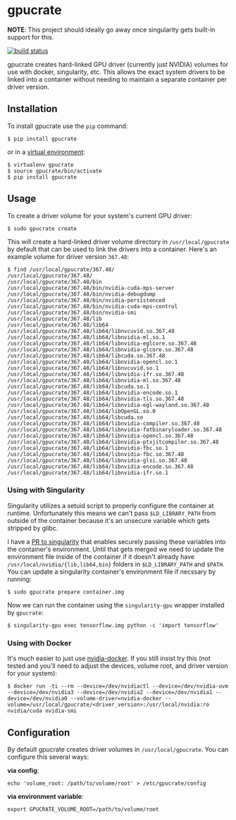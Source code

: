 # gpucrate

**NOTE**: This project should ideally go away once singularity gets built-in
support for this.

[![build status](https://secure.travis-ci.org/jtriley/gpucrate.png?branch=master)](https://secure.travis-ci.org/jtriley/gpucrate)

gpucrate creates hard-linked GPU driver (currently just NVIDIA) volumes for use
with docker, singularity, etc. This allows the exact system drivers to be
linked into a container without needing to maintain a separate container per
driver version.

## Installation
To install gpucrate use the `pip` command:

```
$ pip install gpucrate
```

or in a [virtual environment](https://virtualenv.pypa.io/en/stable/):

```
$ virtualenv gpucrate
$ source gpucrate/bin/activate
$ pip install gpucrate
```

## Usage
To create a driver volume for your system's current GPU driver:

```
$ sudo gpucrate create
```

This will create a hard-linked driver volume directory in `/usr/local/gpucrate`
by default that can be used to link the drivers into a container. Here's an
example volume for driver version `367.48`:

```
$ find /usr/local/gpucrate/367.48/
/usr/local/gpucrate/367.48/
/usr/local/gpucrate/367.48/bin
/usr/local/gpucrate/367.48/bin/nvidia-cuda-mps-server
/usr/local/gpucrate/367.48/bin/nvidia-debugdump
/usr/local/gpucrate/367.48/bin/nvidia-persistenced
/usr/local/gpucrate/367.48/bin/nvidia-cuda-mps-control
/usr/local/gpucrate/367.48/bin/nvidia-smi
/usr/local/gpucrate/367.48/lib
/usr/local/gpucrate/367.48/lib64
/usr/local/gpucrate/367.48/lib64/libnvcuvid.so.367.48
/usr/local/gpucrate/367.48/lib64/libnvidia-ml.so.1
/usr/local/gpucrate/367.48/lib64/libnvidia-eglcore.so.367.48
/usr/local/gpucrate/367.48/lib64/libnvidia-glcore.so.367.48
/usr/local/gpucrate/367.48/lib64/libcuda.so.367.48
/usr/local/gpucrate/367.48/lib64/libnvidia-opencl.so.1
/usr/local/gpucrate/367.48/lib64/libnvcuvid.so.1
/usr/local/gpucrate/367.48/lib64/libnvidia-ifr.so.367.48
/usr/local/gpucrate/367.48/lib64/libnvidia-ml.so.367.48
/usr/local/gpucrate/367.48/lib64/libcuda.so.1
/usr/local/gpucrate/367.48/lib64/libnvidia-encode.so.1
/usr/local/gpucrate/367.48/lib64/libnvidia-tls.so.367.48
/usr/local/gpucrate/367.48/lib64/libnvidia-egl-wayland.so.367.48
/usr/local/gpucrate/367.48/lib64/libOpenGL.so.0
/usr/local/gpucrate/367.48/lib64/libcuda.so
/usr/local/gpucrate/367.48/lib64/libnvidia-compiler.so.367.48
/usr/local/gpucrate/367.48/lib64/libnvidia-fatbinaryloader.so.367.48
/usr/local/gpucrate/367.48/lib64/libnvidia-opencl.so.367.48
/usr/local/gpucrate/367.48/lib64/libnvidia-ptxjitcompiler.so.367.48
/usr/local/gpucrate/367.48/lib64/libnvidia-fbc.so.1
/usr/local/gpucrate/367.48/lib64/libnvidia-fbc.so.367.48
/usr/local/gpucrate/367.48/lib64/libnvidia-glsi.so.367.48
/usr/local/gpucrate/367.48/lib64/libnvidia-encode.so.367.48
/usr/local/gpucrate/367.48/lib64/libnvidia-ifr.so.1
```

### Using with Singularity
Singularity utilizes a setuid script to properly configure the container at
runtime. Unfortunately this means we can't pass `$LD_LIBRARY_PATH` from outside
of the container because it's an unsecure variable which gets stripped by
glibc.

I have a [PR to singularity](https://github.com/singularityware/singularity/pull/424)
that enables securely passing these variables into the container's environment.
Until that gets merged we need to update the environment file inside of the
container if it doesn't already have `/usr/local/nvidia/{lib,lib64,bin}`
folders in `$LD_LIBRARY_PATH` and `$PATH`. You can update a singularity
container's environment file if necssary by running:

```
$ sudo gpucrate prepare container.img
```

Now we can run the container using the `singularity-gpu` wrapper installed by `gpucrate`:


```
$ singularity-gpu exec tensorflow.img python -c 'import tensorflow'
```

### Using with Docker
It's much easier to just use [nvidia-docker](https://github.com/NVIDIA/nvidia-docker).
If you still insist try this (not tested and you'll need to adjust the devices,
volume root, and driver version for your system):

```
$ docker run -ti --rm --device=/dev/nvidiactl --device=/dev/nvidia-uvm --device=/dev/nvidia3 --device=/dev/nvidia2 --device=/dev/nvidia1 --device=/dev/nvidia0 --volume-driver=nvidia-docker --volume=/usr/local/gpucrate/<driver_version>:/usr/local/nvidia:ro nvidia/cuda nvidia-smi
```

## Configuration
By default gpucrate creates driver volumes in `/usr/local/gpucrate`. You can
configure this several ways:

**via config**:
```
echo 'volume_root: /path/to/volume/root' > /etc/gpucrate/config
```

**via environment variable**:
```
export GPUCRATE_VOLUME_ROOT=/path/to/volume/root
```

